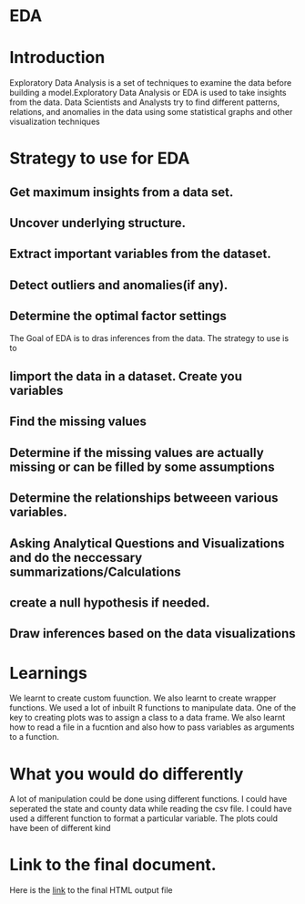 # EDA

# Introduction
Exploratory Data Analysis is a set of techniques to examine the data before building a model.Exploratory Data Analysis or EDA is used to take insights from the data. Data Scientists and Analysts try to find different patterns, relations, and anomalies in the data using some statistical graphs and other visualization techniques
# Strategy to use for EDA
## Get maximum insights from a data set.
## Uncover underlying structure.
## Extract important variables from the dataset.
## Detect outliers and anomalies(if any).
## Determine the optimal factor settings

The Goal of EDA is to dras inferences from the data.
The strategy to use is to 
## Iimport the data in a dataset. Create you variables
## Find the missing values
## Determine if the missing values are actually missing or can be filled by some assumptions
## Determine the relationships betweeen various variables.
## Asking Analytical Questions and Visualizations  and do the neccessary summarizations/Calculations
## create a null hypothesis if needed.
## Draw inferences based on the data visualizations


# Learnings
We learnt to create custom fuunction. We also learnt to create wrapper functions. We used a lot of inbuilt R functions to manipulate data. One of the key to creating plots was to assign a class to a data frame.
We also learnt how to read a file in a fucntion and also how to pass variables as arguments to a function.
# What you would do differently
A lot of manipulation could be done using different functions. I  could have seperated the state and county data while reading the csv file. I could have used a different function to format a particular variable. The plots could have been of different kind
# Link to the final document.
Here is the [link](https://umeshrrao.github.io/RaoProject1.html) to the final HTML output file
